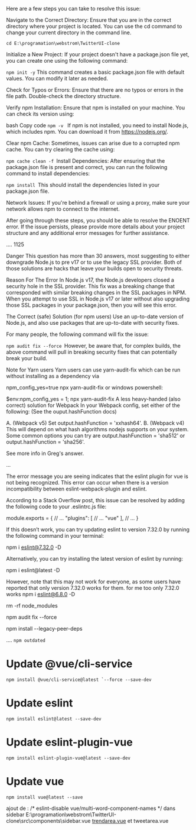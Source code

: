 Here are a few steps you can take to resolve this issue:

Navigate to the Correct Directory:
Ensure that you are in the correct directory where your project is located. You can use the cd command to change your current directory in the command line.


```
cd E:\programation\webstrom\TwitterUI-clone
```
Initialize a New Project:
If your project doesn't have a package.json file yet, you can create one using the following command:


``
npm init -y
``
This command creates a basic package.json file with default values. You can modify it later as needed.

Check for Typos or Errors:
Ensure that there are no typos or errors in the file path. Double-check the directory structure.

Verify npm Installation:
Ensure that npm is installed on your machine. You can check its version using:

bash
Copy code
``npm -v
``
If npm is not installed, you need to install Node.js, which includes npm. You can download it from https://nodejs.org/.

Clear npm Cache:
Sometimes, issues can arise due to a corrupted npm cache. You can try clearing the cache using:


``npm cache clean -f
``Install Dependencies:
After ensuring that the package.json file is present and correct, you can run the following command to install dependencies:


``npm install
``This should install the dependencies listed in your package.json file.

Network Issues:
If you're behind a firewall or using a proxy, make sure your network allows npm to connect to the internet.

After going through these steps, you should be able to resolve the ENOENT error. If the issue persists, please provide more details about your project structure and any additional error messages for further assistance.

....
1125

Danger
This question has more than 30 answers, most suggesting to either downgrade Node.js to pre v17 or to use the legacy SSL provider. Both of those solutions are hacks that leave your builds open to security threats.

Reason For The Error
In Node.js v17, the Node.js developers closed a security hole in the SSL provider. This fix was a breaking change that corresponded with similar breaking changes in the SSL packages in NPM. When you attempt to use SSL in Node.js v17 or later without also upgrading those SSL packages in your package.json, then you will see this error.

The Correct (safe) Solution (for npm users)
Use an up-to-date version of Node.js, and also use packages that are up-to-date with security fixes.

For many people, the following command will fix the issue:

``npm audit fix --force
``However, be aware that, for complex builds, the above command will pull in breaking security fixes that can potentially break your build.

Note for Yarn users
Yarn users can use yarn-audit-fix which can be run without installing as a dependency via

npm_config_yes=true npx yarn-audit-fix
or windows powershell:

$env:npm_config_yes = 1; npx yarn-audit-fix
A less heavy-handed (also correct) solution for Webpack
In your Webpack config, set either of the following: (See the ouput.hashFunction docs)

A. (Webpack v5) Set output.hashFunction = 'xxhash64'.
B. (Webpack v4) This will depend on what hash algorithms nodejs supports on your system. Some common options you can try are output.hashFunction = 'sha512' or output.hashFunction = 'sha256'.

See more info in Greg's answer.

...

The error message you are seeing indicates that the eslint plugin for vue is not being recognized. This error can occur when there is a version incompatibility between eslint-webpack-plugin and eslint.

According to a Stack Overflow post, this issue can be resolved by adding the following code to your .eslintrc.js file:

module.exports = {
// ...
"plugins": [
// ...
"vue"
],
// ...
}

If this doesn’t work, you can try updating eslint to version 7.32.0 by running the following command in your terminal:

npm i eslint@7.32.0 -D

Alternatively, you can try installing the latest version of eslint by running:

npm i eslint@latest -D

However, note that this may not work for everyone, as some users have reported that only version 7.32.0 works for them.
for me too only 7.32.0 works
npm i eslint@6.8.0 -D



rm -rf node_modules

npm audit fix --force

npm install --legacy-peer-deps

....
``
npm outdated
``
# Update @vue/cli-service
``
npm install @vue/cli-service@latest `--force --save-dev
``
# Update eslint
``
npm install eslint@latest --save-dev
``

# Update eslint-plugin-vue
``
npm install eslint-plugin-vue@latest --save-dev
``
# Update vue
``
npm install vue@latest --save
``

ajout de : /* eslint-disable vue/multi-word-component-names */
dans sidebar 
E:\programation\webstrom\TwitterUI-clone\src\components\sidebar.vue 
[trendarea.vue](src%2Fcomponents%2Ftrendarea.vue) et
tweetarea.vue

